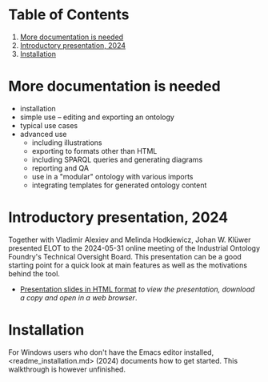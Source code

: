 
# Table of Contents

1.  [More documentation is needed](#orgf3f466f)
2.  [Introductory presentation, 2024](#org9b63cc7)
3.  [Installation](#org0027fe4)



<a id="orgf3f466f"></a>

# More documentation is needed

-   installation
-   simple use &#x2013; editing and exporting an ontology
-   typical use cases
-   advanced use
    -   including illustrations
    -   exporting to formats other than HTML
    -   including SPARQL queries and generating diagrams
    -   reporting and QA
    -   use in a "modular" ontology with various imports
    -   integrating templates for generated ontology content


<a id="org9b63cc7"></a>

# Introductory presentation, 2024

Together with Vladimir Alexiev and Melinda Hodkiewicz, Johan W. Klüwer presented ELOT to the 2024-05-31 online meeting of the Industrial Ontology Foundry's Technical Oversight Board.
This presentation can be a good starting point for a quick look at main features as well as the motivations behind the tool.

-   [Presentation slides in HTML format](20240525T181908--elot-presented-to-iof-tob__elot_emacs_iof.html) *to view the presentation, download a copy and open in a web browser*.


<a id="org0027fe4"></a>

# Installation

For Windows users who don't have the Emacs editor installed, <readme_installation.md> (2024) documents how to get started. This walkthrough is however unfinished.

